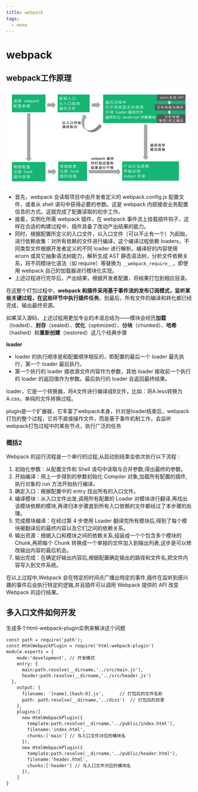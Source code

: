 ```yaml
---
title: webpack
tags: 
  - memo
---
```


# webpack

## webpack工作原理

![theory](/webpack/theory.png)

- 首先，webpack 会读取项目中由开发者定义的 webpack.config.js 配置文件，或者从 shell 语句中获得必要的参数。这是 webpack 内部接收业务配置信息的方式。这就完成了配置读取的初步工作。
- 接着，实例化所需 webpack 插件，在 webpack 事件流上挂载插件钩子，这样在合适的构建过程中，插件具备了改动产出结果的能力。
- 同时，根据配置所定义的入口文件，以入口文件（可以不止有一个）为起始，进行依赖收集：对所有依赖的文件进行编译，这个编译过程依赖 loaders，不同类型文件根据开发者定义的不同 loader 进行解析。编译好的内容使用 acorn 或其它抽象语法树能力，解析生成 AST 静态语法树，分析文件依赖关系，将不同模块化语法（如 require）等替换为 `__webpack_require__`，即使用 webpack 自己的加载器进行模块化实现。
- 上述过程进行完毕后，产出结果，根据开发者配置，将结果打包到相应目录。

在这整个打包过程中，**webpack 和插件采用基于事件流的发布订阅模式，监听某些关键过程，在这些环节中执行插件任务**。到最后，所有文件的编译和转化都已经完成，输出最终资源。

如果深入源码，上述过程用更加专业的术语总结为——模块会经历**加载**（loaded）、**封存**（sealed）、**优化**（optimized）、**分块**（chunked）、**哈希**（hashed）和**重新创建**（restored）这几个经典步骤

**loader**

- loader 的执行顺序是和配置顺序相反的，即配置的最后一个 loader 最先执行，第一个 loader 最后执行。
- 第一个执行的 loader 接收源文件内容作为参数，其他 loader 接收前一个执行的 loader 的返回值作为参数。最后执行的 loader 会返回最终结果。

loader，它是一个转换器，将A文件进行编译成B文件，比如：将A.less转换为A.css，单纯的文件转换过程。

plugin是一个扩展器，它丰富了webpack本身，针对是loader结束后，webpack打包的整个过程，它并不直接操作文件，而是基于事件机制工作，会监听webpack打包过程中的某些节点，执行广泛的任务

### 概括2

Webpack 的运行流程是一个串行的过程,从启动到结束会依次执行以下流程 :

1. 初始化参数：从配置文件和 Shell 语句中读取与合并参数,得出最终的参数。
2. 开始编译：用上一步得到的参数初始化 Compiler 对象,加载所有配置的插件,执行对象的 run 方法开始执行编译。
3. 确定入口：根据配置中的 entry 找出所有的入口文件。
4. 编译模块：从入口文件出发,调用所有配置的 Loader 对模块进行翻译,再找出该模块依赖的模块,再递归本步骤直到所有入口依赖的文件都经过了本步骤的处理。
5. 完成模块编译：在经过第 4 步使用 Loader 翻译完所有模块后,得到了每个模块被翻译后的最终内容以及它们之间的依赖关系。
6. 输出资源：根据入口和模块之间的依赖关系,组装成一个个包含多个模块的 Chunk,再把每个 Chunk 转换成一个单独的文件加入到输出列表,这步是可以修改输出内容的最后机会。
7. 输出完成：在确定好输出内容后,根据配置确定输出的路径和文件名,把文件内容写入到文件系统。

在以上过程中,Webpack 会在特定的时间点广播出特定的事件,插件在监听到感兴趣的事件后会执行特定的逻辑,并且插件可以调用 Webpack 提供的 API 改变 Webpack 的运行结果。

## 多入口文件如何开发

生成多个html-webpack-plugin实例来解决这个问题

    const path = require('path');
    const HtmlWebpackPlugin = require('html-webpack-plugin')
    module.exports = {
        mode:'development', // 开发模式
        entry: {
          main:path.resolve(__dirname,'../src/main.js'),
          header:path.resolve(__dirname,'../src/header.js')
      }, 
        output: {
          filename: '[name].[hash:8].js',      // 打包后的文件名称
          path: path.resolve(__dirname,'../dist')  // 打包后的目录
        },
        plugins:[
          new HtmlWebpackPlugin({
            template:path.resolve(__dirname,'../public/index.html'),
            filename:'index.html',
            chunks:['main'] // 与入口文件对应的模块名
          }),
          new HtmlWebpackPlugin({
            template:path.resolve(__dirname,'../public/header.html'),
            filename:'header.html',
            chunks:['header'] // 与入口文件对应的模块名
          }),
        ]
    }
